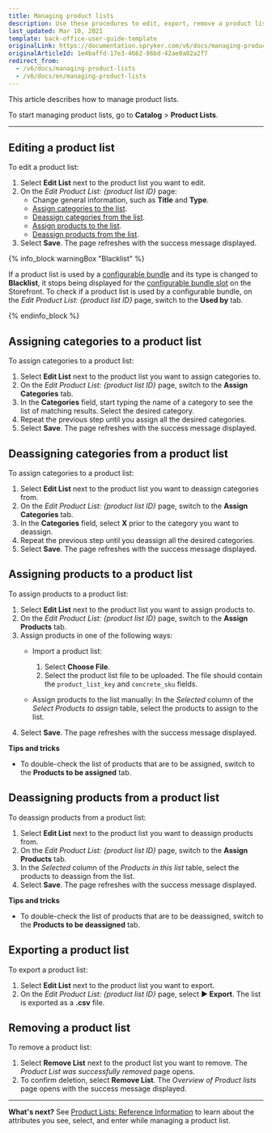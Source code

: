 ```yaml
---
title: Managing product lists
description: Use these procedures to edit, export, remove a product list or remove products from the product list in the Back Office.
last_updated: Mar 10, 2021
template: back-office-user-guide-template
originalLink: https://documentation.spryker.com/v6/docs/managing-product-lists
originalArticleId: 1e4baffd-17e3-4662-86bd-42ae0a02a2f7
redirect_from:
  - /v6/docs/managing-product-lists
  - /v6/docs/en/managing-product-lists
---
```


This article describes how to manage product lists.

To start managing product lists, go to **Catalog** > **Product Lists**.
***
## Editing a product list
To edit a product list:

1. Select **Edit List** next to the product list you want to edit.
2. On the *Edit Product List: {product list ID}* page:
    * Change general information, such as **Title** and **Type**.
    * [Assign categories to the list](#assigning-categories-to-a-product-list).
    * [Deassign categories from the list](#deassigning-categories-from-a-product-list).
    * [Assign products to the list](#assigning-products-to-a-product-list).
    * [Deassign products from the list](#deassigning-categories-from-a-product-list).
3. Select **Save**.
    The page refreshes with the success message displayed.

{% info_block warningBox "Blacklist" %}

If a product list is used by a [configurable bundle](/docs/scos/user/features/{{page.version}}/configurable-bundle-feature-overview.html) and its type is changed to **Blacklist**, it stops being displayed for the [configurable bundle slot](/docs/scos/user/features/{{page.version}}/configurable-bundle-feature-overview.html#configurable-bundle-slot) on the Storefront. To check if a product list is used by a configurable bundle, on the *Edit Product List: {product list ID}*  page, switch to the **Used by** tab.

{% endinfo_block %}


## Assigning categories to a product list

To assign categories to a product list:
1. Select **Edit List** next to the product list you want to assign categories to.
2. On the *Edit Product List: {product list ID}*  page, switch to the **Assign Categories** tab.
3. In the **Categories** field, start typing the name of a category to see the list of matching results. Select the desired category.
4. Repeat the previous step until you assign all the desired categories.
5. Select **Save**.
    The page refreshes with the success message displayed.

## Deassigning categories from a product list

To assign categories to a product list:
1. Select **Edit List** next to the product list you want to deassign categories from.
2. On the *Edit Product List: {product list ID}*  page, switch to the **Assign Categories** tab.
3. In the **Categories** field, select **X** prior to the category you want to deassign.
4. Repeat the previous step until you deassign all the desired categories.
5. Select **Save**.
    The page refreshes with the success message displayed.

## Assigning products to a product list
To assign products to a product list:
1. Select **Edit List** next to the product list you want to assign products to.
2. On the *Edit Product List: {product list ID}*  page, switch to the **Assign Products** tab.
3. Assign products in one of the following ways:
    *  Import a product list:
        1. Select **Choose File**.
        2. Select the product list file to be uploaded.
            The file should contain the `product_list_key` and `concrete_sku` fields.

    *  Assign products to the list manually: In the *Selected* column of the *Select Products to assign* table, select the products to assign to the list.
 5. Select **Save**.
    The page refreshes with the success message displayed.

**Tips and tricks**
* To double-check the list of products that are to be assigned, switch to the **Products to be assigned** tab.



## Deassigning products from a product list
To deassign products from a product list:
1. Select **Edit List** next to the product list you want to deassign products from.
2. On the *Edit Product List: {product list ID}*  page, switch to the **Assign Products** tab.
3. In the *Selected* column of the *Products in this list* table, select the products to deassign from the list.
4. Select **Save**.
    The page refreshes with the success message displayed.

**Tips and tricks**
* To double-check the list of products that are to be deassigned, switch to the **Products to be deassigned** tab.

## Exporting a product list

To export a product list:

1. Select **Edit List** next to the product list you want to export.
2. On the *Edit Product List: {product list ID}* page, select **► Export**.
    The list is exported as a **.csv** file.

## Removing a product list

To remove a product list:
1. Select **Remove List** next to the product list you want to remove.
    The *Product List was successfully removed* page opens.
2. To confirm deletion, select **Remove List**.
    The *Overview of Product lists* page opens with the success message displayed.


***
**What's next?**
See [Product Lists: Reference Information](/docs/scos/user/back-office-user-guides/{{page.version}}/catalog/product-lists/references/reference-information-product-lists.html) to learn about the attributes you see, select, and enter while managing a product list.

